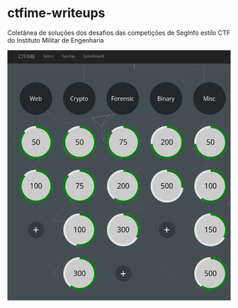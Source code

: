 # ctfime-writeups
Coletânea de soluções dos desafios das competições de SegInfo estilo CTF do Instituto Militar de Engenharia

![Tasks](ctfime0x01/_images/tasks.png)

